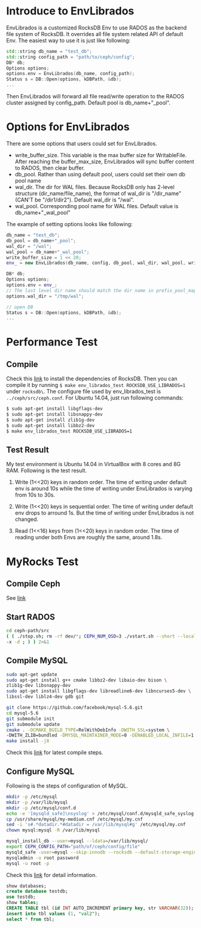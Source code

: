 # Introduce to EnvLibrados
EnvLibrados is a customized RocksDB Env to use RADOS as the backend file system of RocksDB. It overrides all file system related API of default Env. The easiest way to use it is just like following:
```c++
std::string db_name = "test_db";
std::string config_path = "path/to/ceph/config";
DB* db;
Options options;
options.env = EnvLibrados(db_name, config_path);
Status s = DB::Open(options, kDBPath, &db);
...
```
Then EnvLibrados will forward all file read/write operation to the RADOS cluster assigned by config_path. Default pool is db_name+"_pool".

# Options for EnvLibrados
There are some options that users could set for EnvLibrados.
- write_buffer_size. This variable is the max buffer size for WritableFile. After reaching the buffer_max_size, EnvLibrados will sync buffer content to RADOS, then clear buffer.
- db_pool. Rather than using default pool, users could set their own db pool name
- wal_dir. The dir for WAL files. Because RocksDB only has 2-level structure (dir_name/file_name), the format of wal_dir is "/dir_name"(CAN'T be "/dir1/dir2"). Default wal_dir is "/wal".
- wal_pool. Corresponding pool name for WAL files. Default value is db_name+"_wal_pool"

The example of setting options looks like following:
```c++
db_name = "test_db";
db_pool = db_name+"_pool";
wal_dir = "/wal";
wal_pool = db_name+"_wal_pool";
write_buffer_size = 1 << 20;
env_ = new EnvLibrados(db_name, config, db_pool, wal_dir, wal_pool, write_buffer_size);

DB* db;
Options options;
options.env = env_;
// The last level dir name should match the dir name in prefix_pool_map
options.wal_dir = "/tmp/wal";                    

// open DB
Status s = DB::Open(options, kDBPath, &db);
...
```

# Performance Test
## Compile
Check this [link](https://github.com/facebook/rocksdb/blob/master/INSTALL.md) to install the dependencies of RocksDB. Then you can compile it by running `$ make env_librados_test ROCKSDB_USE_LIBRADOS=1` under `rocksdb\`. The configure file used by env_librados_test is `../ceph/src/ceph.conf`. For Ubuntu 14.04, just run following commands:
```bash
$ sudo apt-get install libgflags-dev
$ sudo apt-get install libsnappy-dev
$ sudo apt-get install zlib1g-dev
$ sudo apt-get install libbz2-dev
$ make env_librados_test ROCKSDB_USE_LIBRADOS=1
```

## Test Result
My test environment is Ubuntu 14.04 in VirtualBox with 8 cores and 8G RAM. Following is the test result.

1. Write (1<<20) keys in random order. The time of writing under default env is around 10s while the time of writing under EnvLibrados is varying from 10s to 30s.

2. Write (1<<20) keys in sequential order. The time of writing under default env drops to arround 1s. But the time of writing under EnvLibrados is not changed. 

3. Read (1<<16) keys from (1<<20) keys in random order. The time of reading under both Envs are roughly the same, around 1.8s.

# MyRocks Test
## Compile Ceph
See [link](http://docs.ceph.com/docs/master/install/build-ceph/)

## Start RADOS

```bash
cd ceph-path/src
( ( ./stop.sh; rm -rf dev/*; CEPH_NUM_OSD=3 ./vstart.sh --short --localhost -n
-x -d ; ) ) 2>&1
```

## Compile MySQL

```bash
sudo apt-get update
sudo apt-get install g++ cmake libbz2-dev libaio-dev bison \
zlib1g-dev libsnappy-dev 
sudo apt-get install libgflags-dev libreadline6-dev libncurses5-dev \
libssl-dev liblz4-dev gdb git

git clone https://github.com/facebook/mysql-5.6.git
cd mysql-5.6
git submodule init
git submodule update
cmake . -DCMAKE_BUILD_TYPE=RelWithDebInfo -DWITH_SSL=system \
-DWITH_ZLIB=bundled -DMYSQL_MAINTAINER_MODE=0 -DENABLED_LOCAL_INFILE=1 -DROCKSDB_USE_LIBRADOS=1
make install -j8
```

Check this [link](https://github.com/facebook/mysql-5.6/wiki/Build-Steps) for latest compile steps.

## Configure MySQL
Following is the steps of configuration of MySQL.

```bash
mkdir -p /etc/mysql
mkdir -p /var/lib/mysql
mkdir -p /etc/mysql/conf.d
echo -e '[mysqld_safe]\nsyslog' > /etc/mysql/conf.d/mysqld_safe_syslog.cnf
cp /usr/share/mysql/my-medium.cnf /etc/mysql/my.cnf
sed -i 's#.*datadir.*#datadir = /var/lib/mysql#g' /etc/mysql/my.cnf
chown mysql:mysql -R /var/lib/mysql

mysql_install_db --user=mysql --ldata=/var/lib/mysql/
export CEPH_CONFIG_PATH="path/of/ceph/config/file"
mysqld_safe -user=mysql --skip-innodb --rocksdb --default-storage-engine=rocksdb --default-tmp-storage-engine=MyISAM &
mysqladmin -u root password
mysql -u root -p
```

Check this [link](https://gist.github.com/shichao-an/f5639ecd551496ac2d70) for detail information.

```sql
show databases;
create database testdb;
use testdb;
show tables;
CREATE TABLE tbl (id INT AUTO_INCREMENT primary key, str VARCHAR(32));
insert into tbl values (1, "val2");
select * from tbl;
```
